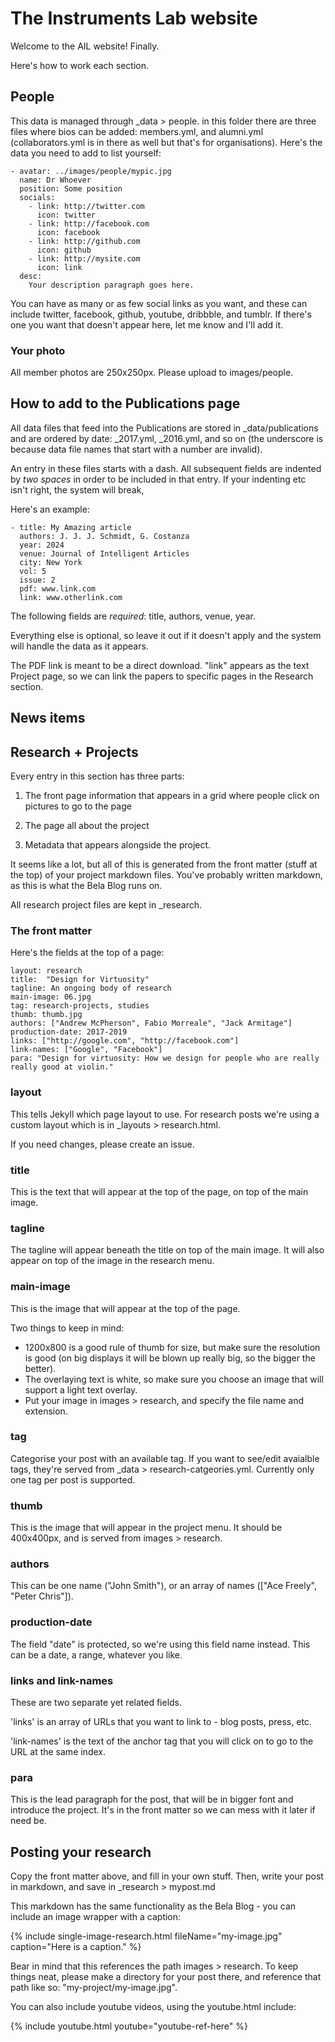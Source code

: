 # The Instruments Lab website

Welcome to the AIL website! Finally.

Here's how to work each section.

## People

This data is managed through _data > people. in this folder there are three files where bios can be added: members.yml, and alumni.yml (collaborators.yml is in there as well but that's for organisations). Here's the data you need to add to list yourself:

```
- avatar: ../images/people/mypic.jpg
  name: Dr Whoever
  position: Some position
  socials:
    - link: http://twitter.com
      icon: twitter
    - link: http://facebook.com
      icon: facebook
    - link: http://github.com
      icon: github
    - link: http://mysite.com
      icon: link
  desc:
    Your description paragraph goes here. 
```

You can have as many or as few social links as you want, and these can include twitter, facebook, github, youtube, dribbble, and tumblr. If there's one you want that doesn't appear here, let me know and I'll add it.

### Your photo

All member photos are 250x250px. Please upload to images/people. 

## How to add to the Publications page

All data files that feed into the Publications are stored in _data/publications and are ordered by date: _2017.yml, _2016.yml, and so on (the underscore is because data file names that start with a number are invalid). 

An entry in these files starts with a dash. All subsequent fields are indented by *two spaces* in order to be included in that entry. If your indenting etc isn't right, the system will break,

Here's an example:

```
- title: My Amazing article
  authors: J. J. J. Schmidt, G. Costanza
  year: 2024
  venue: Journal of Intelligent Articles
  city: New York
  vol: 5
  issue: 2
  pdf: www.link.com
  link: www.otherlink.com
```

The following fields are *required*: title, authors, venue, year.

Everything else is optional, so leave it out if it doesn't apply and the system will handle the data as it appears. 

The PDF link is meant to be a direct download. "link" appears as the text Project page, so we can link the papers to specific pages in the Research section. 

## News items

## Research + Projects

Every entry in this section has three parts:

1. The front page information that appears in a grid where people click on pictures to go to the page

2. The page all about the project

3. Metadata that appears alongside the project.

It seems like a lot, but all of this is generated from the front matter (stuff at the top) of your project markdown files. You've probably written markdown, as this is what the Bela Blog runs on.

All research project files are kept in _research.

### The front matter

Here's the fields at the top of a page:

```
layout: research
title:  "Design for Virtuosity"
tagline: An ongoing body of research
main-image: 06.jpg
tag: research-projects, studies
thumb: thumb.jpg
authors: ["Andrew McPherson", Fabio Morreale", "Jack Armitage"]
production-date: 2017-2019
links: ["http://google.com", "http://facebook.com"]
link-names: ["Google", "Facebook"]
para: "Design for virtuosity: How we design for people who are really really good at violin."
```

### layout

This tells Jekyll which page layout to use. For research posts we're using a custom layout which is in _layouts > research.html.

If you need changes, please create an issue.

### title

This is the text that will appear at the top of the page, on top of the main image. 

### tagline

The tagline will appear beneath the title on top of the main image. It will also appear on top of the image in the research menu.

### main-image

This is the image that will appear at the top of the page. 

Two things to keep in mind: 
- 1200x800 is a good rule of thumb for size, but make sure the resolution is good (on big displays it will be blown up really big, so the bigger the better).
- The overlaying text is white, so make sure you choose an image that will support a light text overlay.
- Put your image in images > research, and specify the file name and extension.

### tag

Categorise your post with an available tag. If you want to see/edit avaialble tags, they're served from _data > research-catgeories.yml. Currently only one tag per post is supported. 

### thumb

This is the image that will appear in the project menu. It should be 400x400px, and is served from images > research.

### authors

This can be one name ("John Smith"), or an array of names (["Ace Freely", "Peter Chris"]).

### production-date

The field "date" is protected, so we're using this field name instead. This can be a date, a range, whatever you like.

### links and link-names

These are two separate yet related fields.

'links' is an array of URLs that you want to link to - blog posts, press, etc.

'link-names' is the text of the anchor tag that you will click on to go to the URL at the same index.

### para

This is the lead paragraph for the post, that will be in bigger font and introduce the project. It's in the front matter so we can mess with it later if need be.

## Posting your research

Copy the front matter above, and fill in your own stuff. Then, write your post in markdown, and save in _research > mypost.md

This markdown has the same functionality as the Bela Blog - you can include an image wrapper with a caption:

{% include single-image-research.html fileName="my-image.jpg" caption="Here is a caption." %}

Bear in mind that this references the path images > research. To keep things neat, please make a directory for your post there, and reference that path like so: "my-project/my-image.jpg".

You can also include youtube videos, using the youtube.html include:

{% include youtube.html youtube="youtube-ref-here" %}
